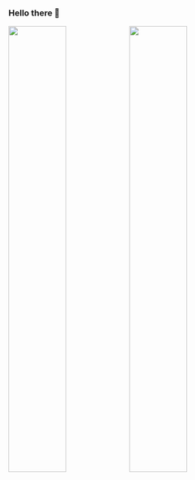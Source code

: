 ### Hello there 👋


<img width="47.50%" src="https://github-readme-stats.vercel.app/api?username=felipeferrari22&show_icons=true&theme=gotham&include_all_commits=true&count_private=true"><img width="47.50%" src="https://github-readme-stats.vercel.app/api/top-langs/?username=felipeferrari22&langs_count=8&layout=compact&theme=gotham&count_private=true">
